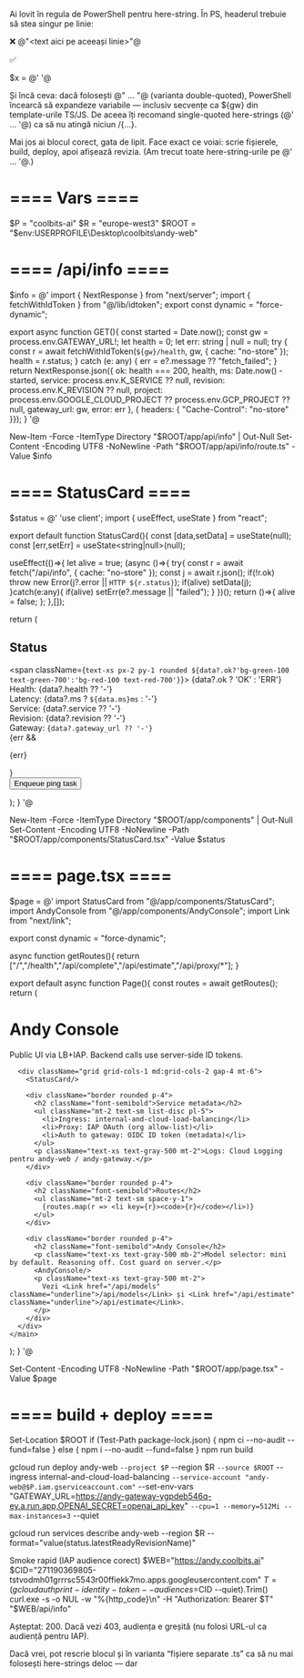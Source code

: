 Ai lovit în regula de PowerShell pentru here-string. În PS, headerul trebuie să stea singur pe linie:

❌ @"<text aici pe aceeași linie>"@

✅

$x = @'
<text pe mai multe linii>
'@


Și încă ceva: dacă folosești @" ... "@ (varianta double-quoted), PowerShell încearcă să expandeze variabile — inclusiv secvențe ca ${gw} din template-urile TS/JS. De aceea îți recomand single-quoted here-strings (@' ... '@) ca să nu atingă niciun $/${...}.

Mai jos ai blocul corect, gata de lipit. Face exact ce voiai: scrie fișierele, build, deploy, apoi afișează revizia. (Am trecut toate here-string-urile pe @' ... '@.)

# ==== Vars ====
$P    = "coolbits-ai"
$R    = "europe-west3"
$ROOT = "$env:USERPROFILE\Desktop\coolbits\andy-web"

# ==== /api/info ====
$info = @'
import { NextResponse } from "next/server";
import { fetchWithIdToken } from "@/lib/idtoken";
export const dynamic = "force-dynamic";

export async function GET(){
  const started = Date.now();
  const gw = process.env.GATEWAY_URL!;
  let health = 0;
  let err: string | null = null;
  try {
    const r = await fetchWithIdToken(`${gw}/health`, gw, { cache: "no-store" });
    health = r.status;
  } catch (e: any) {
    err = e?.message ?? "fetch_failed";
  }
  return NextResponse.json({
    ok: health === 200,
    health,
    ms: Date.now() - started,
    service: process.env.K_SERVICE ?? null,
    revision: process.env.K_REVISION ?? null,
    project: process.env.GOOGLE_CLOUD_PROJECT ?? process.env.GCP_PROJECT ?? null,
    gateway_url: gw,
    error: err
  }, { headers: { "Cache-Control": "no-store" }});
}
'@

New-Item -Force -ItemType Directory "$ROOT/app/api/info" | Out-Null
Set-Content -Encoding UTF8 -NoNewline -Path "$ROOT/app/api/info/route.ts" -Value $info

# ==== StatusCard ====
$status = @'
'use client';
import { useEffect, useState } from "react";

export default function StatusCard(){
  const [data,setData] = useState<any>(null);
  const [err,setErr]   = useState<string|null>(null);

  useEffect(()=>{
    let alive = true;
    (async ()=>{
      try{
        const r = await fetch("/api/info", { cache: "no-store" });
        const j = await r.json();
        if(!r.ok) throw new Error(j?.error || `HTTP ${r.status}`);
        if(alive) setData(j);
      }catch(e:any){
        if(alive) setErr(e?.message || "failed");
      }
    })();
    return ()=>{ alive = false; };
  },[]);

  return (
    <div className="border rounded p-4">
      <div className="flex items-center justify-between">
        <h2 className="font-semibold">Status</h2>
        <span className={`text-xs px-2 py-1 rounded ${data?.ok?'bg-green-100 text-green-700':'bg-red-100 text-red-700'}`}>
          {data?.ok ? 'OK' : 'ERR'}
        </span>
      </div>
      <div className="mt-2 text-sm grid grid-cols-2 gap-2">
        <div><span className="text-gray-500">Health:</span> {data?.health ?? '-'}</div>
        <div><span className="text-gray-500">Latency:</span> {data?.ms ? `${data.ms}ms` : '-'}</div>
        <div><span className="text-gray-500">Service:</span> {data?.service ?? '-'}</div>
        <div><span className="text-gray-500">Revision:</span> {data?.revision ?? '-'}</div>
        <div className="col-span-2">
          <span className="text-gray-500">Gateway:</span> <code className="break-all">{data?.gateway_url ?? '-'}</code>
        </div>
      </div>
      {err && <p className="text-xs text-red-600 mt-2">{err}</p>}
      <form className="mt-3" action="/api/proxy/task" method="post">
        <button className="border rounded px-3 py-1 text-sm">Enqueue ping task</button>
      </form>
    </div>
  );
}
'@

New-Item -Force -ItemType Directory "$ROOT/app/components" | Out-Null
Set-Content -Encoding UTF8 -NoNewline -Path "$ROOT/app/components/StatusCard.tsx" -Value $status

# ==== page.tsx ====
$page = @'
import StatusCard from "@/app/components/StatusCard";
import AndyConsole from "@/app/components/AndyConsole";
import Link from "next/link";

export const dynamic = "force-dynamic";

async function getRoutes(){ return ["/","/health","/api/complete","/api/estimate","/api/proxy/*"]; }

export default async function Page(){
  const routes = await getRoutes();
  return (
    <main className="p-8 max-w-6xl mx-auto">
      <h1 className="text-2xl font-bold">Andy Console</h1>
      <p className="text-sm text-gray-600 mt-1">Public UI via LB+IAP. Backend calls use server-side ID tokens.</p>

      <div className="grid grid-cols-1 md:grid-cols-2 gap-4 mt-6">
        <StatusCard/>

        <div className="border rounded p-4">
          <h2 className="font-semibold">Service metadata</h2>
          <ul className="mt-2 text-sm list-disc pl-5">
            <li>Ingress: internal-and-cloud-load-balancing</li>
            <li>Proxy: IAP OAuth (org allow-list)</li>
            <li>Auth to gateway: OIDC ID token (metadata)</li>
          </ul>
          <p className="text-xs text-gray-500 mt-2">Logs: Cloud Logging pentru andy-web / andy-gateway.</p>
        </div>

        <div className="border rounded p-4">
          <h2 className="font-semibold">Routes</h2>
          <ul className="mt-2 text-sm space-y-1">
            {routes.map(r => <li key={r}><code>{r}</code></li>)}
          </ul>
        </div>

        <div className="border rounded p-4">
          <h2 className="font-semibold">Andy Console</h2>
          <p className="text-xs text-gray-500 mb-2">Model selector: mini by default. Reasoning off. Cost guard on server.</p>
          <AndyConsole/>
          <p className="text-xs text-gray-500 mt-2">
            Vezi <Link href="/api/models" className="underline">/api/models</Link> și <Link href="/api/estimate" className="underline">/api/estimate</Link>.
          </p>
        </div>
      </div>
    </main>
  );
}
'@

Set-Content -Encoding UTF8 -NoNewline -Path "$ROOT/app/page.tsx" -Value $page

# ==== build + deploy ====
Set-Location $ROOT
if (Test-Path package-lock.json) { npm ci --no-audit --fund=false } else { npm i --no-audit --fund=false }
npm run build

gcloud run deploy andy-web `
  --project $P `
  --region $R `
  --source $ROOT `
  --ingress internal-and-cloud-load-balancing `
  --service-account "andy-web@$P.iam.gserviceaccount.com" `
  --set-env-vars "GATEWAY_URL=https://andy-gateway-ygpdeb546q-ey.a.run.app,OPENAI_SECRET=openai_api_key" `
  --cpu=1 --memory=512Mi --max-instances=3 `
  --quiet

gcloud run services describe andy-web --region $R --format="value(status.latestReadyRevisionName)"

Smoke rapid (IAP audience corect)
$WEB="https://andy.coolbits.ai"
$CID="271190369805-tstvodmh01grrrsc5543r00ffiekk7mo.apps.googleusercontent.com"
$T=(gcloud auth print-identity-token --audiences=$CID --quiet).Trim()
curl.exe -s -o NUL -w "%{http_code}\n" -H "Authorization: Bearer $T" "$WEB/api/info"


Așteptat: 200. Dacă vezi 403, audiența e greșită (nu folosi URL-ul ca audiență pentru IAP).

Dacă vrei, pot rescrie blocul și în varianta “fișiere separate .ts” ca să nu mai folosești here-strings deloc — dar